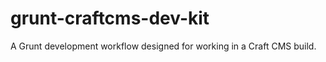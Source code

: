 grunt-craftcms-dev-kit
======================

A Grunt development workflow designed for working in a Craft CMS build.
